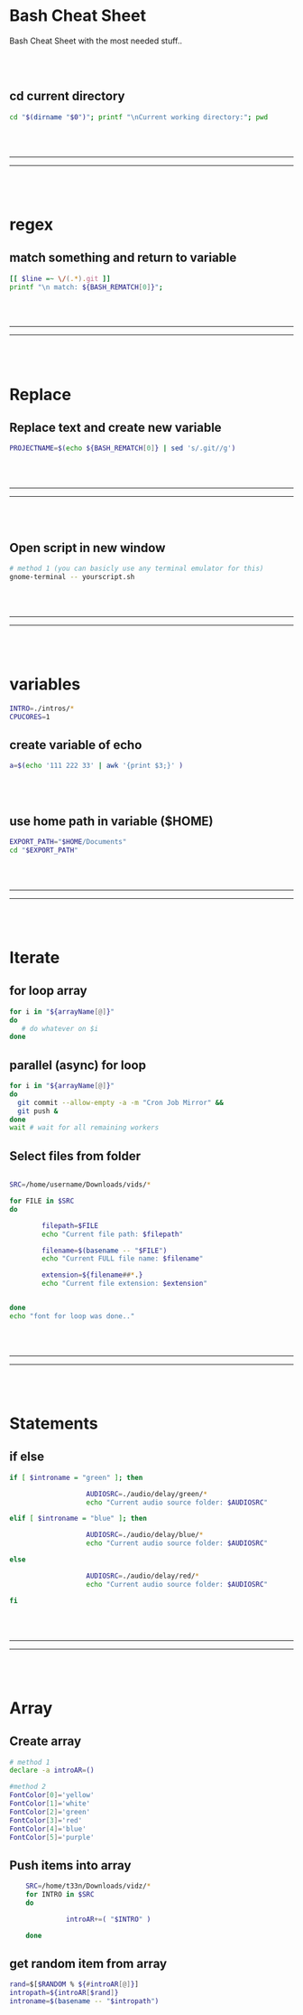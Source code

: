 # Bash Cheat Sheet
Bash Cheat Sheet with the most needed stuff..



<br><br>


## cd current directory
```bash
cd "$(dirname "$0")"; printf "\nCurrent working directory:"; pwd
```

<br />
<br />


 _____________________________________________________
 _____________________________________________________


<br />
<br />


# regex

## match something and return to variable
```bash
[[ $line =~ \/(.*).git ]]
printf "\n match: ${BASH_REMATCH[0]}";
```

<br />
<br />


 _____________________________________________________
 _____________________________________________________


<br />
<br />

# Replace

## Replace text and create new variable
```bash
PROJECTNAME=$(echo ${BASH_REMATCH[0]} | sed 's/.git//g')
```


<br />
<br />


 _____________________________________________________
 _____________________________________________________


<br />
<br />

## Open script in new window
```bash
# method 1 (you can basicly use any terminal emulator for this)
gnome-terminal -- yourscript.sh
```



<br />
<br />


 _____________________________________________________
 _____________________________________________________


<br />
<br />


# variables
```bash
INTRO=./intros/*
CPUCORES=1
```


## create variable of echo
```bash
a=$(echo '111 222 33' | awk '{print $3;}' )
```

<br><br>


## use home path in variable (**$HOME**)
```bash
EXPORT_PATH="$HOME/Documents"
cd "$EXPORT_PATH"
```

<br />
<br />


 _____________________________________________________
 _____________________________________________________


<br />
<br />

# Iterate

## for loop array
```bash
for i in "${arrayName[@]}"
do
   # do whatever on $i
done
```

## parallel (async) for loop
```bash
for i in "${arrayName[@]}"
do
  git commit --allow-empty -a -m "Cron Job Mirror" &&
  git push &
done
wait # wait for all remaining workers
```



## Select files from folder
```bash

SRC=/home/username/Downloads/vids/*

for FILE in $SRC
do

        filepath=$FILE
        echo "Current file path: $filepath"

        filename=$(basename -- "$FILE")
        echo "Current FULL file name: $filename"

        extension=${filename##*.}
        echo "Current file extension: $extension"


done
echo "font for loop was done.."
```



<br />
<br />


 _____________________________________________________
 _____________________________________________________


<br />
<br />


# Statements



## if else
``` bash
if [ $introname = "green" ]; then

                   AUDIOSRC=./audio/delay/green/*
                   echo "Current audio source folder: $AUDIOSRC"

elif [ $introname = "blue" ]; then

                   AUDIOSRC=./audio/delay/blue/*
                   echo "Current audio source folder: $AUDIOSRC"

else

                   AUDIOSRC=./audio/delay/red/*
                   echo "Current audio source folder: $AUDIOSRC"

fi
```

<br />
<br />


 _____________________________________________________
 _____________________________________________________


<br />
<br />

# Array


## Create array
```bash
# method 1
declare -a introAR=()

#method 2
FontColor[0]='yellow'
FontColor[1]='white'
FontColor[2]='green'
FontColor[3]='red'
FontColor[4]='blue'
FontColor[5]='purple'
```


## Push items into array
```bash
    SRC=/home/t33n/Downloads/vidz/*
    for INTRO in $SRC
    do

              introAR+=( "$INTRO" )

    done
```


## get random item from array
```bash
rand=$[$RANDOM % ${#introAR[@]}]
intropath=${introAR[$rand]}
introname=$(basename -- "$intropath")
```
